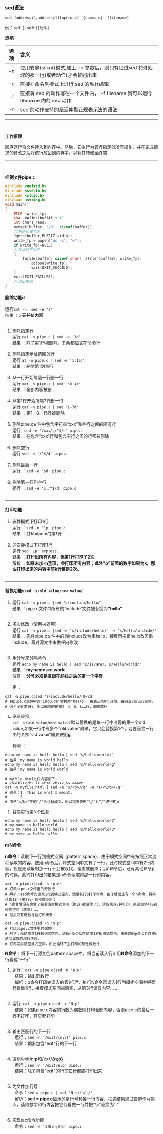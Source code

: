 ### sed语法

`sed [address1[,address2]][options] '{command}' [filename] `


例：`sed [-nefr][动作]`

**选项**

|  选项  | 含义                                       |
| :--: | :--------------------------------------- |
|  -n  | 使用安静(silent)模式,加上 -n 参数后，则只有经过sed 特殊处理的那一行(或者动作)才会被列出来 |
|  -e  | 直接在命令列模式上进行 sed 的动作编辑                    |
|  -f  | 直接将 sed 的动作写在一个文件内， -f filename 则可以运行 filename 内的 sed 动作 |
|  -r  | sed 的动作支持的是延伸型正规表示法的语法                   |
<hr/><br/>

**工作原理**

顺序逐行将文件读入到内存中。然后，它执行为该行指定的所有操作，并在完成请求的修改之后将该行放回到内存中，以将其转储至终端
<hr/><br/>

**样例文件pipe.c**
```c
#include <unistd.h>
#include <stdlib.h>
#include <stdio.h>
#include <string.h>
void main()
{
	FILE *write_fp;
  	char buffer[BUFSIZ + 1];
  	int chars_read;
  	memset(buffer, '\0', sizeof(buffer));
	//初始化缓冲区
  	fgets(buffer,BUFSIZ,stdin);
	write_fp = popen("wc -c", "w");
	if(write_fp!=NULL)
	//写指针不为空
	{
		fwrite(buffer, sizeof(char), strlen(buffer), write_fp);
    		pclose(write_fp);
    		exit(EXIT_SUCCESS);
	}
	exit(EXIT_FAILURE);
	//退出失败
}
```
#### 删除功能d
运行`cat -n |sed -e 'd' `<br/>
结果 ：>**无任何内容**<br/><br/>

1. 删除指定行<br/>
   运行 ``cat -n pipe.c | sed -e '1d'``<br/>
   结果 ：除了第1行被删除，其余都显式在命令行<br/><br/>
2. 删除指定地址范围的行<br/>
   运行 ``at -n pipe.c | sed -e '1,15d'``<br/>
   结果 ：删除第1到15行<br/><br/>
3. 从一行开始每隔一行删一行<br/>
   运行 ``cat -n pipe.c | sed  '0~1d'``<br/>
   结果 ：全部内容被删<br/><br/>
4. 从第1行开始每隔7行删一行<br/>
   运行 ``cat -n pipe.c | sed '1~7d'``<br/>
   结果 ：第1、8、15行被删除<br/><br/>
5. 删除pipe.c文件中包含字符串“xxx”和空行之间的所有行<br/>
   运行 `` sed -e '/xxx/,/^$/d' pipe.c``<br/>
   结果 ：在包含“xxx”行和包含空行之间的行都被删除 <br/><br/>
6. 删除空行<br/>
   运行 ``sed -e '/^$/d' pipe.c``<br/><br/>
7. 删除最后一行<br/>
   运行 ：``sed -e '$d' pipe.c``<br/><br/>
8. 删除第一行到空行<br/>
   运行 ：``sed -e '1,/^$/d' pipe.c``<br/><br/>



----

#### 打印功能<br/>

1. 安静模式下打印1行<br/>
   运行 ：``sed -n '1p' pipe.c``<br/>
   结果 ：打印pipe.c的第1行<br/><br/>
2. 非安静模式下打印1行<br/>
   运行 ``sed '1p' express``<br/>
   结果 ：**打印出所有内容，但第1行打印了2次**<br/>
   解析 ：<strong>如果未加-n选项，会打印所有内容；此外"p"前面的数字如果为k，那么打印出来的内容中前k行都是2次。</strong><br/><br/>



----

#### 替换功能s`sed 's/old value/new value/'`<br/>
1. 运行 ``cat -n pipe.c |sed 's/include/hello/'``<br/>
   结果 ：pipe.c文件中所有的“include”文件被替换为<strong>“hello”</strong><br/><br/>

2. 多次修改（使用-e选项）<br/>
   运行 ``cat -n pipe.c |sed -e 's/include/hello/' -e 's/hello/include/'``<br/>
   结果 ：先将pipe.c文件中的串include改为串hello，接着再把串hello改回串include，即对源文件未做任何修改<br/><br/>

3. 用分号来分隔命令<br/>
   运行 ``echo my name is hello | sed 's/is/are/; s/hello/world/' ``<br/>
   结果 ：**my name are world**<br/>
   注意 ：<strong>分号必须是紧跟在斜线之后的第一个字符</strong><br/><br/>
   例 ：
```shell
cat -n pipe.c|sed 's/include/hello/;0~2d'
# 将pipe.c文件中的“include”替换为“hello”，接着从第0行开始，每隔2行把该行删除，
# 因为没有第0行，所以删除的是第2，4，6，8……行，即偶数行
```

1. 全局替换<br/>
   ``sed 's/old value/new value/``默认替换的是每一行中出现的第一个old value,如果一行中有多个“old value”的串，它只会替换第1个，若要替换一行中的全部“old value”需要使用<strong>g</strong><br/><br/>
   样例 ：<br/>
```shell
echo my name is hello hello | sed 's/hello/world/'
# 结果：my name is world hello
echo my name is hello hello | sed 's/hello/world/g' 
# 结果：my name is world world
 
# myfile.html文件内容如下：
# <b>This</b> is what <b>I</b> meant.
cat -n myfile.html | sed -e 's/<b>//g' -e 's/<\/b>//g'
# 结果：1	This is what I meant.
#      2	
# 由于“</b>”中的‘/’会引起歧义，所以需要使用“\/”对“/”进行转义
```

1. 替换每行第N个匹配<br/>
```shell
echo my name is hello hello | sed 's/hello/world/2' 
# my name is hello world
echo my name is hello hello | sed 's/hello/world/3' 
# my name is hello hello
```

#### n/N命令<br/>
**n命令**：读取下一行到模式空间（pattern space）。由于模式空间中有按照正常流程读取的内容，使用n命令后，模式空间中又有了一行，此时模式空间中有2行内容，但是先读取的那一行不会被取代、覆盖或删除；当n命令后，还有其他命令p的时候，此时打印出的结果是n命令读取的那一行的内容。
```shell
cat -n pipe.c|sed -n 'p;n'
# 打印pipe.c文件里的奇数行
# 解析：sed命令先读第1行到模式空间，然后执行p打印命令，由于后面还有一个n命令，将再读取1行（第2行）到模式空间；
# n命令后没有命令了接着清空模式空间（第2行被清除了），读取第3行并打印，再读取第4行到模式空间（清除）……
# 最后只有奇数行被打印出来
 
cat -n pipe.c|sed -n 'n;p'
# 打印pipe.c文件里的偶数行
# 解析：先读取第1行到模式空间，遇到n命令后再读取1行到模式空间，接着遇到p命令将打印n命令读取的那行内容，
# 打印完后清空模式空间，如此循环下去打印的都是偶数行
```

**N命令**：将下一行添加到pattern space中。将当前读入行和用**N命令**添加的下一行看成“一行”<br/>
1. 运行：``cat -n pipe.c|sed -n 'p;N'``<br/>
      结果：输出奇数行<br/>
      解析：p命令打印完读入的第1行后，执行N命令再读入1行到模式空间并把两行看做1行，接着模式空间被清空，从第3行读取内容……<br/><br/>

2. 运行`` cat -n pipe.c|sed -n 'N;p'``<br/>
      结果：如果pipe.c内容的行数为偶数则打印全部内容，否则pipe.c的最后一行不打印，其它都打印<br/><br/>

3. 输出匹配行的下一行<br/>
      运行：``sed -n '/exit/{n;p}' pipe.c``<br/>
      结果：输出包含"exit"行的下一行<br/><br/>

4. 区别/exit/**n;p**和/exit/**{n;p}**<br/>
      运行：``sed -n '/exit/n;p' pipe.c``<br/>
      结果：除了包含"exit"的行其它行都被打印出来<br/><br/>

5. 为文件加行号<br/>
      命令：`sed = pipe.c | sed 'N;s/\n/:/'`<br/>
      解析：**sed = pipe.c**显示的是行号和每一行内容，把这结果通过管道作为输入，读取数字和行内容把它们看做一行并把"\n"替换为":"<br/><br/>

6. 实现tac命令功能<br/>
      命令：`sed -e '1!G;h;$!d' pipe.c`<br/><br/>


